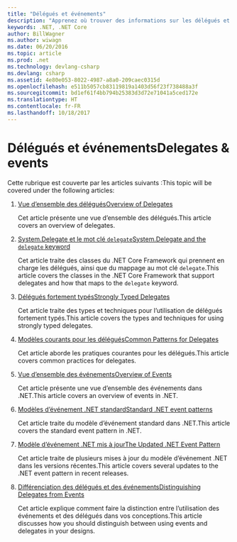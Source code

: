 ```yaml
---
title: "Délégués et événements"
description: "Apprenez où trouver des informations sur les délégués et événements dans la documentation .NET Core."
keywords: .NET, .NET Core
author: BillWagner
ms.author: wiwagn
ms.date: 06/20/2016
ms.topic: article
ms.prod: .net
ms.technology: devlang-csharp
ms.devlang: csharp
ms.assetid: 4e80e053-8022-4987-a8a0-209caec0315d
ms.openlocfilehash: e511b5057cb83119819a1403d56f23f738488a3f
ms.sourcegitcommit: bd1ef61f4bb794b25383d3d72e71041a5ced172e
ms.translationtype: HT
ms.contentlocale: fr-FR
ms.lasthandoff: 10/18/2017
---
```

# <a name="delegates--events"></a><span data-ttu-id="98105-104">Délégués et événements</span><span class="sxs-lookup"><span data-stu-id="98105-104">Delegates & events</span></span>

<span data-ttu-id="98105-105">Cette rubrique est couverte par les articles suivants :</span><span class="sxs-lookup"><span data-stu-id="98105-105">This topic will be covered under the following articles:</span></span>

1. [<span data-ttu-id="98105-106">Vue d’ensemble des délégués</span><span class="sxs-lookup"><span data-stu-id="98105-106">Overview of Delegates</span></span>](delegates-overview.md)

    <span data-ttu-id="98105-107">Cet article présente une vue d’ensemble des délégués.</span><span class="sxs-lookup"><span data-stu-id="98105-107">This article covers an overview of delegates.</span></span>

2. [<span data-ttu-id="98105-108">System.Delegate et le mot clé `delegate`</span><span class="sxs-lookup"><span data-stu-id="98105-108">System.Delegate and the `delegate` keyword</span></span>](delegate-class.md)

    <span data-ttu-id="98105-109">Cet article traite des classes du .NET Core Framework qui prennent en charge les délégués, ainsi que du mappage au mot clé `delegate`.</span><span class="sxs-lookup"><span data-stu-id="98105-109">This article covers the classes in the .NET Core Framework that support delegates and how that maps to the `delegate` keyword.</span></span>

3. [<span data-ttu-id="98105-110">Délégués fortement typés</span><span class="sxs-lookup"><span data-stu-id="98105-110">Strongly Typed Delegates</span></span>](delegates-strongly-typed.md)

    <span data-ttu-id="98105-111">Cet article traite des types et techniques pour l’utilisation de délégués fortement typés.</span><span class="sxs-lookup"><span data-stu-id="98105-111">This article covers the types and techniques for using strongly typed delegates.</span></span>

4. [<span data-ttu-id="98105-112">Modèles courants pour les délégués</span><span class="sxs-lookup"><span data-stu-id="98105-112">Common Patterns for Delegates</span></span>](delegates-patterns.md)

    <span data-ttu-id="98105-113">Cet article aborde les pratiques courantes pour les délégués.</span><span class="sxs-lookup"><span data-stu-id="98105-113">This article covers common practices for delegates.</span></span>

5. [<span data-ttu-id="98105-114">Vue d’ensemble des événements</span><span class="sxs-lookup"><span data-stu-id="98105-114">Overview of Events</span></span>](events-overview.md)

    <span data-ttu-id="98105-115">Cet article présente une vue d’ensemble des événements dans .NET.</span><span class="sxs-lookup"><span data-stu-id="98105-115">This article covers an overview of events in .NET.</span></span>

6. [<span data-ttu-id="98105-116">Modèles d’événement .NET standard</span><span class="sxs-lookup"><span data-stu-id="98105-116">Standard .NET event patterns</span></span>](event-pattern.md)

    <span data-ttu-id="98105-117">Cet article traite du modèle d’événement standard dans .NET.</span><span class="sxs-lookup"><span data-stu-id="98105-117">This article covers the standard event pattern in .NET.</span></span>

7. [<span data-ttu-id="98105-118">Modèle d’événement .NET mis à jour</span><span class="sxs-lookup"><span data-stu-id="98105-118">The Updated .NET Event Pattern</span></span>](modern-events.md)

    <span data-ttu-id="98105-119">Cet article traite de plusieurs mises à jour du modèle d’événement .NET dans les versions récentes.</span><span class="sxs-lookup"><span data-stu-id="98105-119">This article covers several updates to the .NET event pattern in recent releases.</span></span>

8. [<span data-ttu-id="98105-120">Différenciation des délégués et des événements</span><span class="sxs-lookup"><span data-stu-id="98105-120">Distinguishing Delegates from Events</span></span>](distinguish-delegates-events.md)

    <span data-ttu-id="98105-121">Cet article explique comment faire la distinction entre l’utilisation des événements et des délégués dans vos conceptions.</span><span class="sxs-lookup"><span data-stu-id="98105-121">This article discusses how you should distinguish between using events and delegates in your designs.</span></span>
 
